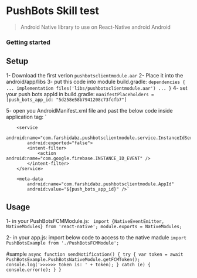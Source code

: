 # PushBots Skill test 

> Android Native library to use on React-Native android Android
### Getting started

## Setup

1- Download the first verion `pushbotsclientmodule.aar`
2- Place it into the android/app/libs
3- put this code into module build.gradle:
   `dependencies {
      ...
      implementation files('libs/pushbotsclientmodule.aar')
      ...
    }`
4- set your push bots appId in build.gradle:
   `manifestPlaceholders = [push_bots_app_id: "5d258e58b7941208c73fcfb7"]`
   
5- open you AndroidManifest.xml file and past the below code inside application tag:
    `<receiver android:name=".PushBotsBroadcastHandler" />
      <service
            android:name="com.farshidabz.pushbotsclientmodule.service.PushBotsFireBaseMessagingService"
            android:exported="false">
            <intent-filter>
                <action android:name="com.google.firebase.MESSAGING_EVENT" />
            </intent-filter>
        </service>

        <service
            android:name="com.farshidabz.pushbotsclientmodule.service.InstanceIdService"
            android:exported="false">
            <intent-filter>
                <action android:name="com.google.firebase.INSTANCE_ID_EVENT" />
            </intent-filter>
        </service>

        <meta-data
            android:name="com.farshidabz.pushbotsclientmodule.AppId"
            android:value="${push_bots_app_id}" />`

## Usage

1- in your PushBotsFCMModule.js:
` import {NativeEventEmitter, NativeModules} from 'react-native';
  module.exports = NativeModules;`
  
2- in your app.js:
import below code to access to the native madule
`import PushBotsExample from './PushBotsFCMModule';`

#sample 
`async function sendNotification() {
    try {
      var token = await PushBotsExample.PushBotsNativeModule.getFCMToken();
      console.log('>>>>>> token is: ' + token);
    } catch (e) {
      console.error(e);
    }
  }`
